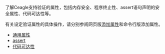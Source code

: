了解Ceagle支持验证的属性，包括内存安全、程序终止性、assert语句声明的安全属性、代码可达性等。

有关设定验证属性的具体操作，请分别参阅网页版[添加属性](../../quickstart/online/attribute.md)和命令行版添加属性。

* [通用属性](general.md)
* [assert](assert.md)
* [代码可达性](reachability.md)